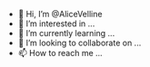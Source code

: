 - 👋 Hi, I’m @AliceVelline
- 👀 I’m interested in ...
- 🌱 I’m currently learning ...
- 💞️ I’m looking to collaborate on ...
- 📫 How to reach me ...

<!---
AliceVelline/AliceVelline is a ✨ special ✨ repository because its `README.md` (this file) appears on your GitHub profile.
You can click the Preview link to take a look at your changes.
--->

